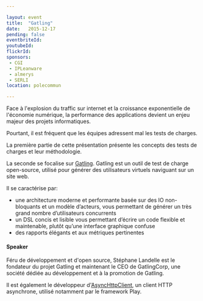 ```yaml
---

layout: event
title:  "Gatling"
date:   2015-12-17
pending: false
eventbriteId:
youtubeId:
flickrId: 
sponsors:
 - CGI
 - IPLeanware
 - almerys
 - SERLI
location: polecommun

---
```


Face à l'explosion du traffic sur internet et la croissance exponentielle de l'économie numérique, la performance des applications devient un enjeu majeur des projets informatiques.

Pourtant, il est fréquent que les équipes adressent mal les tests de charges.

La première partie de cette présentation présente les concepts des tests de charges et leur méthodologie.

La seconde se focalise sur [Gatling](http://gatling.io/).
Gatling est un outil de test de charge open-source, utilisé pour générer des utilisateurs virtuels naviguant sur un site web.

Il se caractérise par:

* une architecture moderne et performante basée sur des IO non-bloquants et un modèle d’acteurs, vous permettant de générer un très grand nombre d’utilisateurs concurrents
* un DSL concis et lisible vous permettant d’écrire un code flexible et maintenable, plutôt qu’une interface graphique confuse
* des rapports élégants et aux métriques pertinentes

#### Speaker

Féru de développement et d'open source, Stéphane Landelle est le fondateur du projet Gatling et maintenant le CEO de GatlingCorp, une société dédiée au développement et à la promotion de Gatling.

Il est également le développeur d'[AsyncHttpClient](https://github.com/AsyncHttpClient/async-http-client), un client HTTP asynchrone, utilisé notamment par le framework Play.
